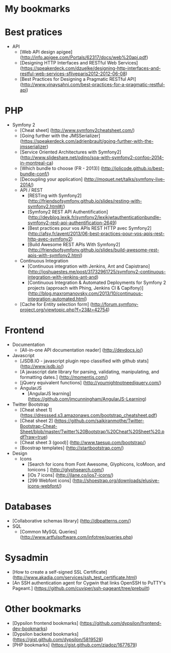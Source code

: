 My bookmarks
=============

# Best pratices
  + API
    + [Web API design apigee] (http://info.apigee.com/Portals/62317/docs/web%20api.pdf)
    + [Designing HTTP Interfaces and RESTful Web Services] (https://speakerdeck.com/dzuelke/designing-http-interfaces-and-restful-web-services-sfliveparis2012-2012-06-08)
    + [Best Practices for Designing a Pragmatic RESTful API] (http://www.vinaysahni.com/best-practices-for-a-pragmatic-restful-api)

# PHP
  + Symfony 2
    + [Cheat sheet] (http://www.symfony2cheatsheet.com/)
    + [Going further with the JMSSerializer] (https://speakerdeck.com/adrienbrault/going-further-with-the-jmsserializer)
    + [Service Oriented Architectures with Symfony2] (http://www.slideshare.net/odino/soa-with-symfony2-confoo-2014-in-montreal-ca)
    + [Which bundle to choose (FR - 2013)] (http://jolicode.github.io/best-bundle-conf/)
    + [Decoupling your application] (http://moquet.net/talks/symfony-live-2014/)
    + API / REST
      + [RESTing with Symfony2] (http://friendsofsymfony.github.io/slides/resting-with-symfony2.html#/)
      + [Symfony2 REST API Authentification] (http://devblog.lexik.fr/symfony2/lexikjwtauthenticationbundle-symfony2-rest-api-authentification-2649)
      + [Best practices pour vos APIs REST HTTP avec Symfony2] (http://afsy.fr/avent/2013/06-best-practices-pour-vos-apis-rest-http-avec-symfony2)
      + [Build Awesome REST APIs With Symfony2] (http://friendsofsymfony.github.io/slides/build-awesome-rest-apis-with-symfony2.html)
    + Continuous Integration
      + [Continuous integration with Jenkins, Ant and Capistrano] (http://joshuaestes.me/post/31732961725/symfony2-continuous-integration-with-jenkins-ant-and)
      + [Continuous Integration & Automated Deployments for Symfony 2 projects  (approach with Phing, Jenkins CI & Capifony)] (http://blog.maxromanovsky.com/2013/10/continuous-integration-automated.html)
    + [Cache for Entity selection form] (http://forum.symfony-project.org/viewtopic.php?f=23&t=42754)

# Frontend
  + Documentation
    + [All-in-one API documentation reader] (http://devdocs.io/)
  + Javascript
    + [JSDB.IO - javascript plugin repo classified with github stats] (http://www.jsdb.io/)
    + [A javascript date library for parsing, validating, manipulating, and formatting dates.] (http://momentjs.com/)
    + [jQuery equivalent functions] (http://youmightnotneedjquery.com/)
    + AngularJS
      + [AngularJS learning] (https://github.com/jmcunningham/AngularJS-Learning)
  + Twitter Bootstrap
    + [Cheat sheet 1] (https://dresssed.s3.amazonaws.com/bootstrap_cheatsheet.pdf)
    + [Cheat sheet 2] (https://github.com/saikiranmothe/Twitter-Bootstrap-Cheat-Sheet/blob/master/Twitter%20Bootstrap%20Cheat%20Sheet%20.pdf?raw=true)
    + [Cheat sheet 3 (good)] (http://www.taesup.com/bootstrap/)
    + [Boostrap templates] (http://startbootstrap.com/)
  + Design
    + Icons
      + [Search for icons from Font Awesome, Glyphicons, IcoMoon, and Ionicons ] (http://glyphsearch.com/)
      + [iOs 7 icons] (http://jlane.co/ios7-icons/)
      + [299 Webfont icons] (http://shoestrap.org/downloads/elusive-icons-webfont/)

# Databases
  + [Collaborative schemas library] (http://dbpatterns.com/)
  + SQL
    + [Common MySQL Queries] (http://www.artfulsoftware.com/infotree/queries.php)

# Sysadmin
  + [How to create a self-signed SSL Certificate] (http://www.akadia.com/services/ssh_test_certificate.html)
  + [An SSH authentication agent for Cygwin that links OpenSSH to PuTTY's Pageant.] (https://github.com/cuviper/ssh-pageant/tree/prebuilt)

# Other bookmarks
  + [Dypsilon frontend bookmarks] (https://github.com/dypsilon/frontend-dev-bookmarks)
  + [Dypsilon backend bookmarks] (https://gist.github.com/dypsilon/5819528)
  + [PHP bookmarks] (https://gist.github.com/ziadoz/1677679)

